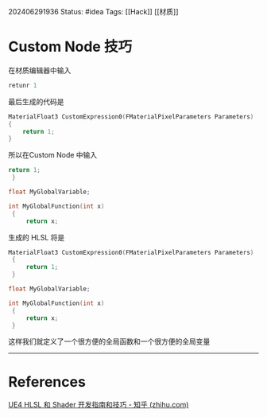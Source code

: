 202406291936
Status: #idea
Tags: [[Hack]] [[材质]]
# Custom Node 技巧
在材质编辑器中输入
``` c++
retunr 1
```
最后生成的代码是
``` c++
MaterialFloat3 CustomExpression0(FMaterialPixelParameters Parameters)
{
	return 1;
}
```

所以在Custom Node 中输入
``` c++
return 1;
 }

float MyGlobalVariable;

int MyGlobalFunction(int x)
 {
     return x;
```
生成的 HLSL 将是
```cpp
MaterialFloat3 CustomExpression0(FMaterialPixelParameters Parameters)
 {
     return 1;
 }

float MyGlobalVariable;

int MyGlobalFunction(int x)
 {
     return x;
 }
```

这样我们就定义了一个很方便的全局函数和一个很方便的全局变量

---
# References
[UE4 HLSL 和 Shader 开发指南和技巧 - 知乎 (zhihu.com)](https://zhuanlan.zhihu.com/p/66288908)
